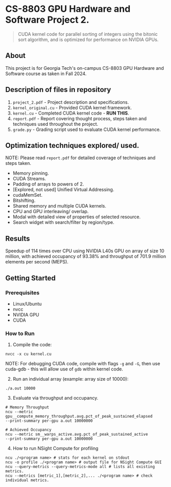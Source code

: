 # CS-8803 GPU Hardware and Software Project 2.
> CUDA kernel code for parallel sorting of integers using the bitonic sort algorithm, and is optimized for performance on NVIDIA GPUs.

## About
This project is for Georgia Tech's on-campus CS-8803 GPU Hardware and Software course as taken in Fall 2024.

## Description of files in repository
1. `project_2.pdf` - Project description and specifications.
2. `kernel_original.cu` - Provided CUDA kernel framework.
3. `kernel.cu` - Completed CUDA kernel code - <b>RUN THIS</b>.
4. `report.pdf` - Report covering thought process, steps taken and techniques used throughout the project.
5. `grade.py` - Grading script used to evaluate CUDA kernel performance.

## Optimization techniques explored/ used.
NOTE: Please read `report.pdf` for detailed coverage of techniques and steps taken.
- Memory pinning.
- CUDA Streams.
- Padding of arrays to powers of 2.
- [Explored, not used] Unified Virtual Addressing.
- cudaMemSet.
- Bitshifting.
- Shared memory and multiple CUDA kernels.
- CPU and GPU interleaving/ overlap.
- Modal with detailed view of properties of selected resource.
- Search widget with search/filter by region/type.

## Results
Speedup of 114 times over CPU using NVIDIA L40s GPU on array of size 10 million, with achieved occupancy of 93.38% and throughput of 701.9 million elements per second (MEPS).

## Getting Started
### Prerequisites
- Linux/Ubuntu
- nvcc
- NVIDIA GPU
- CUDA

### How to Run
1. Compile the code:
```
nvcc -x cu kernel.cu
```
NOTE: For debugging CUDA code, compile with flags `-g` and `-G`, then use cuda-gdb - this will allow use of `gdb` within kernel code.

2. Run an individual array (example: array size of 10000):
```
./a.out 10000
```

3. Evaluate via throughput and occupancy.
```
# Memory Throughput
ncu --metric gpu__compute_memory_throughput.avg.pct_of_peak_sustained_elapsed
--print-summary per-gpu a.out 10000000

# Achieved Occupancy
ncu --metric sm__warps_active.avg.pct_of_peak_sustained_active
--print-summary per-gpu a.out 10000000
```

4. How to run NSight Compute for profiling
```
ncu ./<program name> # stats for each kernel on stdout
ncu -o profile ./<program name> # output file for NSight Compute GUI
ncu --query-metrics --query-metrics-mode all # lists all existing metrics.
ncu --metrics [metric_1],[metric_2],... ./<program name> # check individual metrics.


